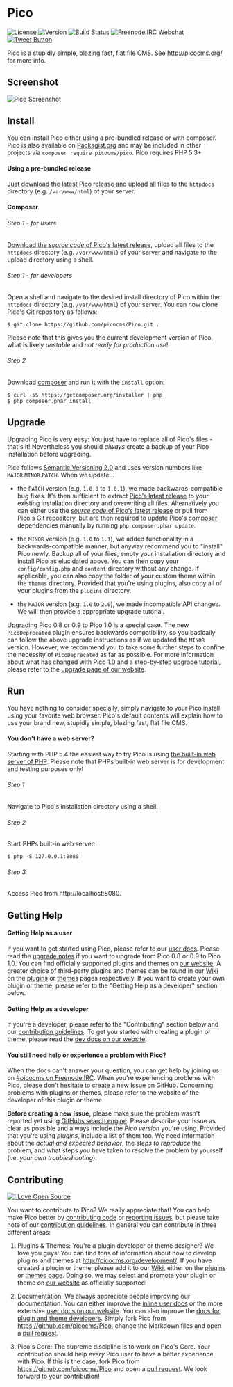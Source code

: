 Pico
====

[![License](https://picocms.github.io/Pico/badges/pico-license.svg)](https://github.com/picocms/Pico/blob/master/LICENSE.md)
[![Version](https://picocms.github.io/Pico/badges/pico-version.svg)](https://github.com/picocms/Pico/releases/latest)
[![Build Status](https://api.travis-ci.org/picocms/Pico.svg)](https://travis-ci.org/picocms/Pico)
[![Freenode IRC Webchat](https://picocms.github.io/Pico/badges/pico-chat.svg)](https://webchat.freenode.net/?channels=%23picocms)
[![Tweet Button](https://cloud.githubusercontent.com/assets/640217/11483728/b0842918-976f-11e5-9185-d53261b3125b.png)](https://twitter.com/intent/tweet?text=Pico+is+a+stupidly+simple%2C+blazing+fast%2C+flat+file+CMS.+Visit+http%3A%2F%2Fpicocms.org+and+downlaod+%23picocms+today%21+via+%40gitpicocms&amp;related=gitpicocms)

Pico is a stupidly simple, blazing fast, flat file CMS. See http://picocms.org/ for more info.

Screenshot
-------
![Pico Screenshot](https://cloud.githubusercontent.com/assets/640217/11488596/70b39396-978d-11e5-885e-01341ad9dd75.gif)

Install
-------

You can install Pico either using a pre-bundled release or with composer. Pico is also available on [Packagist.org][] and may be included in other projects via `composer require picocms/pico`. Pico requires PHP 5.3+

#### Using a pre-bundled release

Just [download the latest Pico release][LatestRelease] and upload all files to the `httpdocs` directory (e.g. `/var/www/html`) of your server.

#### Composer

###### Step 1 - for users
[Download the *source code* of Pico's latest release][LatestRelease], upload all files to the `httpdocs` directory (e.g. `/var/www/html`) of your server and navigate to the upload directory using a shell.

###### Step 1 - for developers
Open a shell and navigate to the desired install directory of Pico within the `httpdocs` directory (e.g. `/var/www/html`) of your server. You can now clone Pico's Git repository as follows:
```shell
$ git clone https://github.com/picocms/Pico.git .
```
Please note that this gives you the current development version of Pico, what is likely *unstable* and *not ready for production use*!

###### Step 2
Download [composer][] and run it with the `install` option:
```shell
$ curl -sS https://getcomposer.org/installer | php
$ php composer.phar install
```

Upgrade
-------

Upgrading Pico is very easy: You just have to replace all of Pico's files - that's it! Nevertheless you should *always* create a backup of your Pico installation before upgrading.

Pico follows [Semantic Versioning 2.0][SemVer] and uses version numbers like `MAJOR`.`MINOR`.`PATCH`. When we update...

- the `PATCH` version (e.g. `1.0.0` to `1.0.1`), we made backwards-compatible bug fixes. It's then sufficient to extract [Pico's latest release][LatestRelease] to your existing installation directory and overwriting all files. Alternatively you can either use the [*source code* of Pico's latest release][LatestRelease] or pull from Pico's Git repository, but are then required to update Pico's [composer][] dependencies manually by running `php composer.phar update`.

- the `MINOR` version (e.g. `1.0` to `1.1`), we added functionality in a backwards-compatible manner, but anyway recommend you to "install" Pico newly. Backup all of your files, empty your installation directory and install Pico as elucidated above. You can then copy your `config/config.php` and `content` directory without any change. If applicable, you can also copy the folder of your custom theme within the `themes` directory. Provided that you're using plugins, also copy all of your plugins from the `plugins` directory.

- the `MAJOR` version (e.g. `1.0` to `2.0`), we made incompatible API changes. We will then provide a appropriate upgrade tutorial.

Upgrading Pico 0.8 or 0.9 to Pico 1.0 is a special case. The new `PicoDeprecated` plugin ensures backwards compatibility, so you basically can follow the above upgrade instructions as if we updated the `MINOR` version. However, we recommend you to take some further steps to confine the necessity of `PicoDeprecated` as far as possible. For more information about what has changed with Pico 1.0 and a step-by-step upgrade tutorial, please refer to the [upgrade page of our website][HelpUpgrade].

Run
---

You have nothing to consider specially, simply navigate to your Pico install using your favorite web browser. Pico's default contents will explain how to use your brand new, stupidly simple, blazing fast, flat file CMS.

#### You don't have a web server?
Starting with PHP 5.4 the easiest way to try Pico is using [the built-in web server of PHP][PHPServer]. Please note that PHPs built-in web server is for development and testing purposes only!

###### Step 1
Navigate to Pico's installation directory using a shell.

###### Step 2
Start PHPs built-in web server:
```shell
$ php -S 127.0.0.1:8080
```

###### Step 3
Access Pico from http://localhost:8080.

Getting Help
------------

#### Getting Help as a user
If you want to get started using Pico, please refer to our [user docs][HelpUserDocs]. Please read the [upgrade notes][HelpUpgrade] if you want to upgrade from Pico 0.8 or 0.9 to Pico 1.0. You can find officially supported plugins and themes on [our website][OfficialPlugins]. A greater choice of third-party plugins and themes can be found in our [Wiki][] on the [plugins][WikiPlugins] or [themes][WikiThemes] pages respectively. If you want to create your own plugin or theme, please refer to the "Getting Help as a developer" section below.

#### Getting Help as a developer
If you're a developer, please refer to the "Contributing" section below and our [contribution guidelines][ContributionGuidelines]. To get you started with creating a plugin or theme, please read the [dev docs on our website][HelpDevDocs].

#### You still need help or experience a problem with Pico?
When the docs can't answer your question, you can get help by joining us on [#picocms on Freenode IRC](https://webchat.freenode.net/?channels=%23picocms). When you're experiencing problems with Pico, please don't hesitate to create a new [Issue][Issues] on GitHub. Concerning problems with plugins or themes, please refer to the website of the developer of this plugin or theme.

**Before creating a new Issue,** please make sure the problem wasn't reported yet using [GitHubs search engine][IssuesSearch]. Please describe your issue as clear as possible and always include the *Pico version* you're using. Provided that you're using *plugins*, include a list of them too. We need information about the *actual and expected behavior*, the *steps to reproduce* the problem, and what steps you have taken to resolve the problem by yourself (i.e. *your own troubleshooting*).

Contributing
------------

<!--flippa verify-->
[![I Love Open Source](http://www.iloveopensource.io/images/logo-lightbg.png)](http://www.iloveopensource.io/projects/524c55dcca7964c617000756)

You want to contribute to Pico? We really appreciate that! You can help make Pico better by [contributing code][PullRequests] or [reporting issues][Issues], but please take note of our [contribution guidelines][ContributionGuidelines]. In general you can contribute in three different areas:

1. Plugins & Themes: You're a plugin developer or theme designer? We love you guys! You can find tons of information about how to develop plugins and themes at http://picocms.org/development/. If you have created a plugin or theme, please add it to our [Wiki][], either on the [plugins][WikiPlugins] or [themes page][WikiThemes]. Doing so, we may select and promote your plugin or theme on [our website][OfficialPlugins] as officially supported!

2. Documentation: We always appreciate people improving our documentation. You can either improve the [inline user docs][EditInlineDocs] or the more extensive [user docs on our website][EditUserDocs]. You can also improve the [docs for plugin and theme developers][EditDevDocs]. Simply fork Pico from https://github.com/picocms/Pico, change the Markdown files and open a [pull request][PullRequests].

3. Pico's Core: The supreme discipline is to work on Pico's Core. Your contribution should help *every* Pico user to have a better experience with Pico. If this is the case, fork Pico from https://github.com/picocms/Pico and open a [pull request][PullRequests]. We look forward to your contribution!

[Packagist.org]: http://packagist.org/packages/picocms/pico
[LatestRelease]: https://github.com/picocms/Pico/releases/latest
[composer]: https://getcomposer.org/
[SemVer]: http://semver.org
[PHPServer]: http://php.net/manual/en/features.commandline.webserver.php
[HelpUpgrade]: http://picocms.org/upgrade/
[HelpUserDocs]: http://picocms.org/docs/
[HelpDevDocs]: http://picocms.org/development/
[OfficialPlugins]: http://picocms.org/customization/
[Wiki]: https://github.com/picocms/Pico/wiki
[WikiPlugins]: https://github.com/picocms/Pico/wiki/Pico-Plugins
[WikiThemes]: https://github.com/picocms/Pico/wiki/Pico-Themes
[Issues]: https://github.com/picocms/Pico/issues
[IssuesSearch]: https://github.com/picocms/Pico/search?type=Issues
[PullRequests]: https://github.com/picocms/Pico/pulls
[ContributionGuidelines]: https://github.com/picocms/Pico/blob/master/CONTRIBUTING.md
[EditInlineDocs]: https://github.com/picocms/Pico/edit/master/content-sample/index.md
[EditUserDocs]: https://github.com/picocms/Pico/tree/gh-pages/_docs
[EditDevDocs]: https://github.com/picocms/Pico/tree/gh-pages/_development

